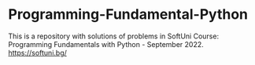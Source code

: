 # Programming-Fundamental-Python
This is a repository with solutions of problems in SoftUni Course: Programming Fundamentals with Python - September 2022.
https://softuni.bg/
